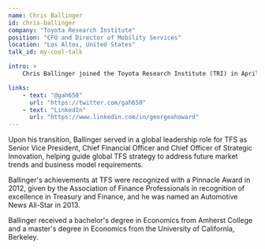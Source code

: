 ```yaml
---
name: Chris Ballinger
id: chris-ballinger
company: "Toyota Research Institute"
position: "CFO and Director of Mobility Services"
location: "Los Altos, United States"
talk_id: my-cool-talk

intro: >
    Chris Ballinger joined the Toyota Research Institute (TRI) in April 2017 following 14 years at Toyota Financial Services (TFS).

links:
    - text: "@gah650"
      url: "https://twitter.com/gah650"
    - text: "LinkedIn"
      url: "https://www.linkedin.com/in/georgeahoward"
---
```


Upon his transition, Ballinger served in a global leadership role for TFS as Senior Vice President, Chief Financial Officer and Chief Officer of Strategic Innovation, helping guide global TFS strategy to address future market trends and business model requirements.

Ballinger's achievements at TFS were recognized with a Pinnacle Award in 2012, given by the Association of Finance Professionals in recognition of excellence in Treasury and Finance, and he was named an Automotive News All-Star in 2013.

Ballinger received a bachelor's degree in Economics from Amherst College and a master's degree in Economics from the University of California, Berkeley.

